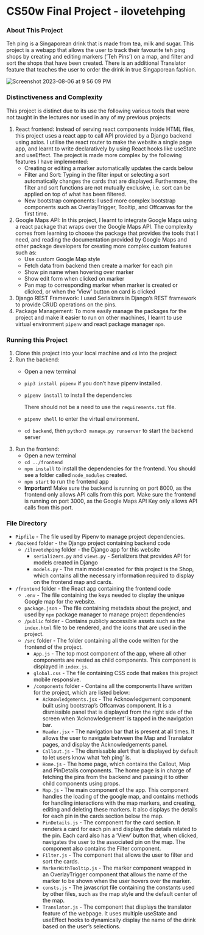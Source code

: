 # CS50w Final Project - ilovetehping

### About This Project

Teh ping is a Singaporean drink that is made from tea, milk and sugar. This project is a webapp that allows the user to track their favourite teh ping shops by creating and editing markers (’Teh Pins’) on a map, and filter and sort the shops that have been created. There is an additional Translator feature that teaches the user to order the drink in true Singaporean fashion.

![Screenshot 2023-08-06 at 9 56 09 PM](https://github.com/NingXinran/cs50w/assets/70146427/3158185f-4b85-47c9-bcc0-2e2df84ae474)

### Distinctiveness and Complexity

This project is distinct due to its use the following various tools that were not taught in the lectures nor used in any of my previous projects:

1. React frontend: Instead of serving react components inside HTML files, this project uses a react app to call API provided by a Django backend using axios. I utilise the react router to make the website a single page app, and learnt to write declaratively by using React hooks like useState and useEffect. The project is made more complex by the following features I have implemented:
    - Creating or editing a marker automatically updates the cards below
    - Filter and Sort: Typing in the filter input or selecting a sort automatically changes the cards that are displayed. Furthermore, the filter and sort functions are not mutually exclusive, i.e. sort can be applied on top of what has been filtered.
    - New bootstrap components: I used more complex bootstrap components such as OverlayTrigger, Tooltip, and Offcanvas for the first time.
2. Google Maps API: In this project, I learnt to integrate Google Maps using a react package that wraps over the Google Maps API. The complexity comes from learning to choose the package that provides the tools that I need, and reading the documentation provided by Google Maps and other package developers for creating more complex custom features such as:
    - Use custom Google Map style
    - Fetch data from backend then create a marker for each pin
    - Show pin name when hovering over marker
    - Show edit form when clicked on marker
    - Pan map to corresponding marker when marker is created or clicked, or when the ‘View’ button on card is clicked
3. Django REST Framework: I used Serializers in Django’s REST framework to provide CRUD operations on the pins.
4. Package Management: To more easily manage the packages for the project and make it easier to run on other machines, I learnt to use virtual environment `pipenv` and react package manager `npm`.

### Running this Project

1. Clone this project into your local machine and `cd` into the project
2. Run the backend:
    - Open a new terminal
    - `pip3 install pipenv` if you don’t have pipenv installed.
    - `pipenv install` to install the dependencies
        
        There should not be a need to use the `requirements.txt` file.
        
    - `pipenv shell` to enter the virtual environment.
    - `cd backend`, then `python3 manage.py runserver` to start the backend server
3. Run the frontend:
    - Open a new terminal
    - `cd ../frontend`
    - `npm install` to install the dependencies for the frontend. You should see a folder called `node_modules` created.
    - `npm start` to run the frontend app
    - **Important!** Make sure the backend is running on port 8000, as the frontend only allows API calls from this port. Make sure the frontend is running on port 3000, as the Google Maps API Key only allows API calls from this port.

### File Directory

- `Pipfile` - The file used by Pipenv to manage project dependencies.
- `/backend` folder - the Django project containing backend code
    - `/ilovetehping` folder - the Django app for this website
        - `serializers.py` and `views.py` - Serializers that provides API for models created in Django
        - `models.py` - The main model created for this project is the Shop, which contains all the necessary information required to display on the frontend map and cards.
- `/frontend` folder - the React app containing the frontend code
    - `.env` - The file containing the keys needed to display the unique Google map for the website.
    - `package.json` - The file containing metadata about the project, and used by `npm` package manager to manage project dependencies
    - `/public` folder - Contains publicly accessible assets such as the `index.html` file to be rendered, and the icons that are used in the project.
    - `/src` folder - The folder containing all the code written for the frontend of the project.
        - `App.js` - The top most component of the app, where all other components are nested as child components. This component is displayed in `index.js`.
        - `global.css` - The file containing CSS code that makes this project mobile responsive.
        - `/components` folder - Contains all the components I have written for the project, which are listed below:
            - `Acknowledgements.jsx` - The Acknowledgement component built using bootstrap’s Offcanvas component. It is a dismissible panel that is displayed from the right side of the screen when ‘Acknowledgement’ is tapped in the navigation bar.
            - `Header.jsx` - The navigation bar that is present at all times. It allows the user to navigate between the Map and Translator pages, and display the Acknowledgements panel.
            - `Callout.js` - The dismissable alert that is displayed by default to let users know what ‘teh ping’ is.
            - `Home.js` - The home page, which contains the Callout, Map and PinDetails components. The home page is in charge of fetching the pins from the backend and passing it to other child components using props.
            - `Map.js` - The main component of the app. This component handles the loading of the google map, and contains methods for handling interactions with the map markers, and creating, editing and deleting these markers. It also displays the details for each pin in the cards section below the map.
            - `PinDetails.js` - The component for the card section. It renders a card for each pin and displays the details related to the pin. Each card also has a ‘View’ button that, when clicked, navigates the user to the associated pin on the map. The component also contains the Filter component.
            - `Filter.js` - The component that allows the user to filter and sort the cards.
            - `MarkerWithTooltip.js` - The marker component wrapped in an OverlayTrigger component that allows the name of the marker to be shown when the user hovers over the marker.
            - `consts.js` - The javascript file containing the constants used by other files, such as the map style and the default center of the map.
            - `Translator.js` - The component that displays the translator feature of the webpage. It uses multiple useState and useEffect hooks to dynamically display the name of the drink based on the user’s selections.
